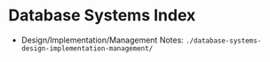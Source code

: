 # Database Systems Index

- Design/Implementation/Management Notes: `./database-systems-design-implementation-management/`

